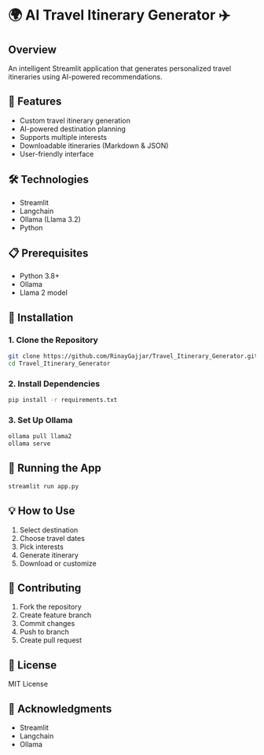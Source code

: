 # 🌍 AI Travel Itinerary Generator ✈️

## Overview
An intelligent Streamlit application that generates personalized travel itineraries using AI-powered recommendations.

## 🚀 Features
- Custom travel itinerary generation
- AI-powered destination planning
- Supports multiple interests
- Downloadable itineraries (Markdown & JSON)
- User-friendly interface

## 🛠 Technologies
- Streamlit
- Langchain
- Ollama (Llama 3.2)
- Python

## 📋 Prerequisites
- Python 3.8+
- Ollama
- Llama 2 model

## 🔧 Installation

### 1. Clone the Repository
```bash
git clone https://github.com/RinayGajjar/Travel_Itinerary_Generator.git
cd Travel_Itinerary_Generator
```

### 2. Install Dependencies
```bash
pip install -r requirements.txt
```

### 3. Set Up Ollama
```bash
ollama pull llama2
ollama serve
```

## 🏃 Running the App
```bash
streamlit run app.py
```

## 💡 How to Use
1. Select destination
2. Choose travel dates
3. Pick interests
4. Generate itinerary
5. Download or customize

## 🤝 Contributing
1. Fork the repository
2. Create feature branch
3. Commit changes
4. Push to branch
5. Create pull request

## 📜 License
MIT License

## 🙌 Acknowledgments
- Streamlit
- Langchain
- Ollama
